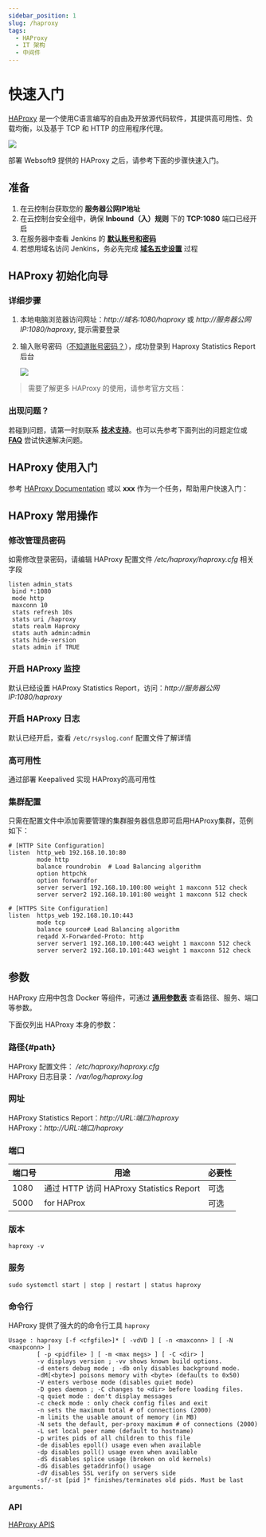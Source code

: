 ```yaml
---
sidebar_position: 1
slug: /haproxy
tags:
  - HAProxy
  - IT 架构
  - 中间件
---
```


# 快速入门

[HAProxy](https://www.haproxy.org/) 是一个使用C语言编写的自由及开放源代码软件，其提供高可用性、负载均衡，以及基于 TCP 和 HTTP 的应用程序代理。

![](https://libs.websoft9.com/Websoft9/DocsPicture/zh/haproxy/HAProxy-configuration.png)

部署 Websoft9 提供的 HAProxy 之后，请参考下面的步骤快速入门。

## 准备

1. 在云控制台获取您的 **服务器公网IP地址** 
2. 在云控制台安全组中，确保 **Inbound（入）规则** 下的 **TCP:1080** 端口已经开启
3. 在服务器中查看 Jenkins 的 **[默认账号和密码](./setup/credentials#getpw)**  
4. 若想用域名访问  Jenkins，务必先完成 **[域名五步设置](./dns#domain)** 过程

## HAProxy 初始化向导

### 详细步骤

1. 本地电脑浏览器访问网址：*http://域名:1080/haproxy* 或 *http://服务器公网IP:1080/haproxy*, 提示需要登录

2. 输入账号密码（[不知道账号密码？](./setup/credentials#getpw)），成功登录到 Haproxy Statistics Report 后台  

   ![](https://libs.websoft9.com/Websoft9/DocsPicture/zh/haproxy/haproxy-statsgui-websoft9.png)


> 需要了解更多 HAProxy 的使用，请参考官方文档：

### 出现问题？

若碰到问题，请第一时刻联系 **[技术支持](./helpdesk)**。也可以先参考下面列出的问题定位或  **[FAQ](./faq#setup)** 尝试快速解决问题。

## HAProxy 使用入门

参考 [HAProxy Documentation](http://cbonte.github.io/haproxy-dconv/) 或以 **xxx** 作为一个任务，帮助用户快速入门：

## HAProxy 常用操作

### 修改管理员密码

如需修改登录密码，请编辑 HAProxy 配置文件 */etc/haproxy/haproxy.cfg* 相关字段

   ```
   listen admin_stats 
    bind *:1080 
    mode http 
    maxconn 10 
    stats refresh 10s 
    stats uri /haproxy 
    stats realm Haproxy 
    stats auth admin:admin 
    stats hide-version 
    stats admin if TRUE
   ```


### 开启 HAProxy 监控

默认已经设置 HAProxy Statistics Report，访问：*http://服务器公网IP:1080/haproxy*

### 开启 HAProxy 日志

默认已经开启，查看 `/etc/rsyslog.conf` 配置文件了解详情

### 高可用性

通过部署 Keepalived 实现 HAProxy的高可用性

### 集群配置

只需在配置文件中添加需要管理的集群服务器信息即可启用HAProxy集群，范例如下：

```
# [HTTP Site Configuration]
listen  http_web 192.168.10.10:80
        mode http
        balance roundrobin  # Load Balancing algorithm
        option httpchk
        option forwardfor
        server server1 192.168.10.100:80 weight 1 maxconn 512 check
        server server2 192.168.10.101:80 weight 1 maxconn 512 check

# [HTTPS Site Configuration]
listen  https_web 192.168.10.10:443
        mode tcp
        balance source# Load Balancing algorithm
        reqadd X-Forwarded-Proto: http
        server server1 192.168.10.100:443 weight 1 maxconn 512 check
        server server2 192.168.10.101:443 weight 1 maxconn 512 check
```

## 参数

HAProxy 应用中包含 Docker 等组件，可通过 **[通用参数表](./setup/parameter)** 查看路径、服务、端口等参数。

下面仅列出 HAProxy 本身的参数：

### 路径{#path}

HAProxy 配置文件： */etc/haproxy/haproxy.cfg*    
HAProxy 日志目录： */var/log/haproxy.log*   

### 网址

HAProxy Statistics Report：*http://URL:端口/haproxy*  
HAProxy：*http://URL:端口/haproxy*  

### 端口

| 端口号 | 用途                                          | 必要性 |
| ------ | --------------------------------------------- | ------ |
| 1080   | 通过 HTTP 访问 HAProxy  Statistics Report | 可选   |
| 5000   | for  HAProx | 可选   |

### 版本

```shell
haproxy -v
```

### 服务

```shell
sudo systemctl start | stop | restart | status haproxy
```

### 命令行

HAProxy 提供了强大的的命令行工具 `haproxy`  

```
Usage : haproxy [-f <cfgfile>]* [ -vdVD ] [ -n <maxconn> ] [ -N <maxpconn> ]
        [ -p <pidfile> ] [ -m <max megs> ] [ -C <dir> ]
        -v displays version ; -vv shows known build options.
        -d enters debug mode ; -db only disables background mode.
        -dM[<byte>] poisons memory with <byte> (defaults to 0x50)
        -V enters verbose mode (disables quiet mode)
        -D goes daemon ; -C changes to <dir> before loading files.
        -q quiet mode : don't display messages
        -c check mode : only check config files and exit
        -n sets the maximum total # of connections (2000)
        -m limits the usable amount of memory (in MB)
        -N sets the default, per-proxy maximum # of connections (2000)
        -L set local peer name (default to hostname)
        -p writes pids of all children to this file
        -de disables epoll() usage even when available
        -dp disables poll() usage even when available
        -dS disables splice usage (broken on old kernels)
        -dG disables getaddrinfo() usage
        -dV disables SSL verify on servers side
        -sf/-st [pid ]* finishes/terminates old pids. Must be last arguments.
```


### API

[HAProxy APIS](https://www.haproxy.com/blog/haproxy-apis/)


